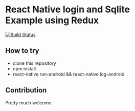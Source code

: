 # React Native login and Sqlite Example using Redux
[![Build Status](https://travis-ci.org/pamungkaski/react-native-redux-login-and-sqllite-example.svg?branch=master)](https://travis-ci.org/pamungkaski/react-native-redux-login-and-sqllite-example)
## How to try
 * clone this repository
 * npm install
 * react-native run-android && react-native log-android

## Contribution
Pretty much welcome